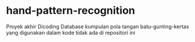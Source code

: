 # hand-pattern-recognition
Proyek akhir Dicoding
Database kumpulan pola tangan batu-gunting-kertas yang digunakan dalam kode tidak ada di repositori ini
